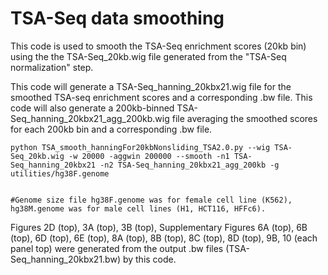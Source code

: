 # TSA-Seq data smoothing
This code is used to smooth the TSA-Seq enrichment scores (20kb bin) using the the TSA-Seq_20kb.wig file generated from the "TSA-Seq normalization" step.

This code will generate a TSA-Seq_hanning_20kbx21.wig file for the smoothed TSA-seq enrichment scores and a corresponding .bw file. This code will also generate a 200kb-binned TSA-Seq_hanning_20kbx21_agg_200kb.wig file averaging the smoothed scores for each 200kb bin and a corresponding .bw file.

```shell
python TSA_smooth_hanningFor20kbNonsliding_TSA2.0.py --wig TSA-Seq_20kb.wig -w 20000 -aggwin 200000 --smooth -n1 TSA-Seq_hanning_20kbx21 -n2 TSA-Seq_hanning_20kbx21_agg_200kb -g utilities/hg38F.genome


#Genome size file hg38F.genome was for female cell line (K562), hg38M.genome was for male cell lines (H1, HCT116, HFFc6).
```

Figures 2D (top), 3A (top), 3B (top), Supplementary Figures 6A (top), 6B (top), 6D (top), 6E (top), 8A (top), 8B (top), 8C (top), 8D (top), 9B, 10 (each panel top) were generated from the output .bw files (TSA-Seq_hanning_20kbx21.bw) by this code.
